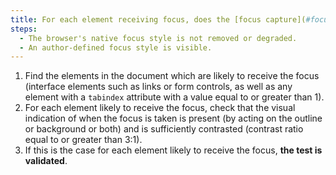 ```yaml
---
title: For each element receiving focus, does the [focus capture](#focus-capture) check one of these conditions?
steps:
  - The browser's native focus style is not removed or degraded.
  - An author-defined focus style is visible.
---
```


1. Find the elements in the document which are likely to receive the focus (interface elements such as links or form controls, as well as any element with a `tabindex` attribute with a value equal to or greater than 1).
2. For each element likely to receive the focus, check that the visual indication of when the focus is taken is present (by acting on the outline or background or both) and is sufficiently contrasted (contrast ratio equal to or greater than 3:1).
3. If this is the case for each element likely to receive the focus, **the test is validated**.
